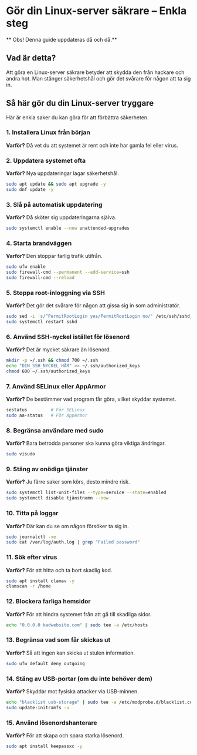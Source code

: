 # Gör din Linux-server säkrare – Enkla steg
** Obs! Denna guide uppdateras då och då.**

## Vad är detta?
Att göra en Linux-server säkrare betyder att skydda den från hackare och andra hot. Man stänger säkerhetshål och gör det svårare för någon att ta sig in.

## Så här gör du din Linux-server tryggare
Här är enkla saker du kan göra för att förbättra säkerheten.

### 1. Installera Linux från början
**Varför?** Då vet du att systemet är rent och inte har gamla fel eller virus.

### 2. Uppdatera systemet ofta
**Varför?** Nya uppdateringar lagar säkerhetshål.
```bash
sudo apt update && sudo apt upgrade -y   
sudo dnf update -y
```

### 3. Slå på automatisk uppdatering
**Varför?** Då sköter sig uppdateringarna själva.
```bash
sudo systemctl enable --now unattended-upgrades
```

### 4. Starta brandväggen
**Varför?** Den stoppar farlig trafik utifrån.
```bash
sudo ufw enable
sudo firewall-cmd --permanent --add-service=ssh
sudo firewall-cmd --reload
```

### 5. Stoppa root-inloggning via SSH
**Varför?** Det gör det svårare för någon att gissa sig in som administratör.
```bash
sudo sed -i 's/^PermitRootLogin yes/PermitRootLogin no/' /etc/ssh/sshd_config
sudo systemctl restart sshd
```

### 6. Använd SSH-nyckel istället för lösenord
**Varför?** Det är mycket säkrare än lösenord.
```bash
mkdir -p ~/.ssh && chmod 700 ~/.ssh
echo "DIN_SSH_NYCKEL_HÄR" >> ~/.ssh/authorized_keys
chmod 600 ~/.ssh/authorized_keys
```

### 7. Använd SELinux eller AppArmor
**Varför?** De bestämmer vad program får göra, vilket skyddar systemet.
```bash
sestatus         # För SELinux
sudo aa-status   # För AppArmor
```

### 8. Begränsa användare med sudo
**Varför?** Bara betrodda personer ska kunna göra viktiga ändringar.
```bash
sudo visudo
```

### 9. Stäng av onödiga tjänster
**Varför?** Ju färre saker som körs, desto mindre risk.
```bash
sudo systemctl list-unit-files --type=service --state=enabled
sudo systemctl disable tjänstnamn --now
```

### 10. Titta på loggar
**Varför?** Där kan du se om någon försöker ta sig in.
```bash
sudo journalctl -xe
sudo cat /var/log/auth.log | grep "Failed password"
```

### 11. Sök efter virus
**Varför?** För att hitta och ta bort skadlig kod.
```bash
sudo apt install clamav -y
clamscan -r /home
```

### 12. Blockera farliga hemsidor
**Varför?** För att hindra systemet från att gå till skadliga sidor.
```bash
echo "0.0.0.0 badwebsite.com" | sudo tee -a /etc/hosts
```

### 13. Begränsa vad som får skickas ut
**Varför?** Så att ingen kan skicka ut stulen information.
```bash
sudo ufw default deny outgoing
```

### 14. Stäng av USB-portar (om du inte behöver dem)
**Varför?** Skyddar mot fysiska attacker via USB-minnen.
```bash
echo "blacklist usb-storage" | sudo tee -a /etc/modprobe.d/blacklist.conf
sudo update-initramfs -u
```

### 15. Använd lösenordshanterare
**Varför?** För att skapa och spara starka lösenord.
```bash
sudo apt install keepassxc -y
```

